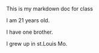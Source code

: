 This is my markdown doc for class

I am 21 years old.

I have one brother.

I grew up in st.Louis Mo.
